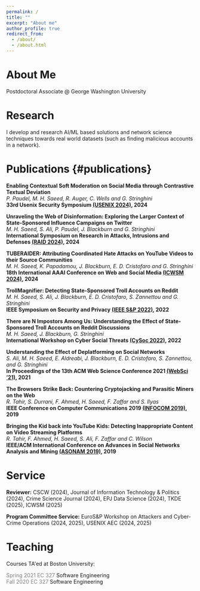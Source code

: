 ```yaml
---
permalink: /
title: ""
excerpt: "About me"
author_profile: true
redirect_from: 
  - /about/
  - /about.html
---
```


About Me
======

Postdoctoral Associate @ George Washington University 

Research
======

I develop and research AI/ML based solutions and network science techniques towards real world datasets (such as finding malicious accounts in a network).

Publications {#publications}
======

**Enabling Contextual Soft Moderation on Social Media through Contrastive Textual Deviation**\
*P. Paudel, M. H. Saeed, R. Auger, C. Wells and G. Stringhini*\
**33rd Usenix Security Symposium [(USENIX 2024)](https://www.usenix.org/conference/usenixsecurity24/presentation/paudel-enabling), 2024**

**Unraveling the Web of Disinformation: Exploring the Larger Context of State-Sponsored Influence Campaigns on Twitter**\
*M. H. Saeed, S. Ali, P. Paudel, J. Blackburn and G. Stringhini*\
**International Symposium on Research in Attacks, Intrusions and Defenses [(RAID 2024)](https://arxiv.org/abs/2407.18098), 2024**

**TUBERAIDER: Attributing Coordinated Hate Attacks on YouTube Videos to their Source Communities**\
*M. H. Saeed, K. Papadamou, J. Blackburn, E. D. Cristofaro and G. Stringhini*\
**18th International AAAI Conference on Web and Social Media [(ICWSM 2024)](https://arxiv.org/abs/2308.05247v1), 2024**

**TrollMagnifier: Detecting State-Sponsored Troll Accounts on Reddit**\
*M. H. Saeed, S. Ali, J. Blackburn, E. D. Cristofaro, S. Zannettou and G. Stringhini*\
**IEEE Symposium on Security and Privacy [(IEEE S&P 2022)](https://ieeexplore.ieee.org/document/9833706), 2022**

**There are N Impostors Among Us: Understanding the Effect of State-Sponsored Troll Accounts on Reddit Discussions**\
*M. H. Saeed, J. Blackburn, G. Stringhini*\
**International Workshop on Cyber Social Threats [(CySoc 2022)](https://workshop-proceedings.icwsm.org/abstract.php?id=2022_70), 2022**

**Understanding the Effect of Deplatforming on Social Networks**\
*S. Ali, M. H. Saeed, E. Aldreabi, J. Blackburn, E. D. Cristofaro, S. Zannettou, and G. Stringhini*\
**In Proceedings of the 13th ACM Web Science Conference 2021 [(WebSci ’21)](https://dl.acm.org/doi/10.1145/3447535.3462637), 2021**

**The Browsers Strike Back: Countering Cryptojacking and Parasitic Miners on the Web**\
*R. Tahir, S. Durrani, F. Ahmed, H. Saeed, F. Zaffar and S. Ilyas*\
**IEEE Conference on Computer Communications 2019 [(INFOCOM 2019)](https://ieeexplore.ieee.org/document/8737360), 2019**

**Bringing the Kid back into YouTube Kids: Detecting Inappropriate Content on Video Streaming Platforms**\
*R. Tahir, F. Ahmed, H. Saeed, S. Ali, F. Zaffar and C. Wilson*\
**IEEE/ACM International Conference on Advances in Social Networks Analysis and Mining [(ASONAM 2019)](https://ieeexplore.ieee.org/document/9073060), 2019**

Service
======
**Reviewer:** CSCW (2024), Journal of Information Technology & Politics (2024), Crime Science Journal (2024), EPJ Data Science (2024), TKDE (2025), ICWSM (2025)

**Program Committee Service:** EuroS&P Workshop on Attackers and Cyber-Crime Operations (2024, 2025), USENIX AEC (2024, 2025)

Teaching
======

Courses TA'ed at Boston University:

<span style="color: grey;">Spring 2021 EC 327</span> Software Engineering\
<span style="color: grey;">Fall 2020 EC 327</span> Software Engineering